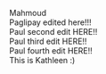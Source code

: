 
Mahmoud<br />
Paglipay edited here!!!<br />
Paul second edit HERE!!<br />
Paul third edit HERE!!<br />
Paul fourth edit HERE!!<br />
This is Kathleen :) <br />

